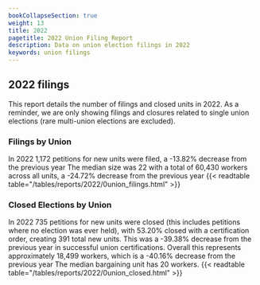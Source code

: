 ```yaml
---
bookCollapseSection: true
weight: 13
title: 2022
pagetitle: 2022 Union Filing Report
description: Data on union election filings in 2022
keywords: union filings
---
```


## 2022 filings

This report details the number of filings and closed units in 2022. As a reminder, we are only showing filings and closures related to single union elections (rare multi-union elections are excluded).

### Filings by Union
In 2022 1,172 petitions for new units were filed, a -13.82% decrease from the previous year The median size was 22 with a total of 60,430 workers across all units, a -24.72% decrease from the previous year
{{< readtable table="/tables/reports/2022/0union_filings.html" >}}

### Closed Elections by Union
In 2022 735 petitions for new units were closed (this includes petitions where no election was ever held), with 53.20% closed with a certification order, creating 391 total new units. This was a -39.38% decrease from the previous year in successful union certifications. Overall this represents approximately 18,499 workers, which is a -40.16% decrease from the previous year The median bargaining unit has 20 workers.
{{< readtable table="/tables/reports/2022/0union_closed.html" >}}
